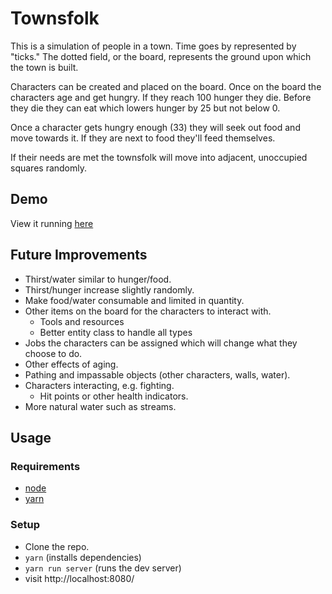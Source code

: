# Townsfolk

This is a simulation of people in a town. Time goes by represented by "ticks." The dotted field, or the board, represents the ground upon which the town is built.

Characters can be created and placed on the board. Once on the board the characters age and get hungry. If they reach 100 hunger they die. Before they die they can eat which lowers hunger by 25 but not below 0.

Once a character gets hungry enough (33) they will seek out food and move towards it. If they are next to food they'll feed themselves.

If their needs are met the townsfolk will move into adjacent, unoccupied squares randomly.

## Demo

View it running [here](https://danevans.github.io/townsfolk/)

## Future Improvements

- Thirst/water similar to hunger/food.
- Thirst/hunger increase slightly randomly.
- Make food/water consumable and limited in quantity.
- Other items on the board for the characters to interact with.
  - Tools and resources
  - Better entity class to handle all types
- Jobs the characters can be assigned which will change what they choose to do.
- Other effects of aging.
- Pathing and impassable objects (other characters, walls, water).
- Characters interacting, e.g. fighting.
  - Hit points or other health indicators.
- More natural water such as streams.

## Usage

### Requirements

- [node](https://nodejs.org)
- [yarn](https://yarnpkg.com)

### Setup

- Clone the repo.
- `yarn` (installs dependencies)
- `yarn run server` (runs the dev server)
- visit http://localhost:8080/
